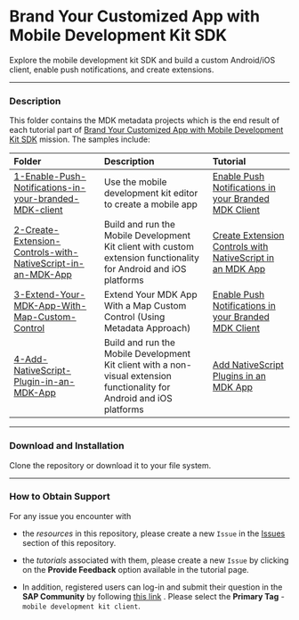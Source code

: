# Brand Your Customized App with Mobile Development Kit SDK
Explore the mobile development kit SDK and build a custom Android/iOS client, enable push notifications, and create extensions.

***
### Description
This folder contains the MDK metadata projects which is the end result of each tutorial part of [Brand Your Customized App with Mobile Development Kit SDK](https://developers.sap.com/mission.mobile-dev-kit-brand.html) mission.
The samples include:

|  Folder     | Description   | Tutorial
|  :------------- | :------------- | :-------------
|  [1-Enable-Push-Notifications-in-your-branded-MDK-client](/5-Brand-Your-Customized-App-with-Mobile-Development-Kit-SDK/1-Enable-Push-Notifications-in-your-branded-MDK-client)   |  Use the mobile development kit editor to create a mobile app | [Enable Push Notifications in your Branded MDK Client](https://developers.sap.com/tutorials/cp-mobile-dev-kit-push-customclient.html)
|  [2-Create-Extension-Controls-with-NativeScript-in-an-MDK-App](/5-Brand-Your-Customized-App-with-Mobile-Development-Kit-SDK/2-Create-Extension-Controls-with-NativeScript-in-an-MDK-App)  |  Build and run the Mobile Development Kit client with custom extension functionality for Android and iOS platforms | [Create Extension Controls with NativeScript in an MDK App](https://developers.sap.com/tutorials/cp-mobile-dev-kit-slider-extension.html)
|  [3-Extend-Your-MDK-App-With-Map-Custom-Control](/5-Brand-Your-Customized-App-with-Mobile-Development-Kit-SDK/3-Extend-Your-MDK-App-With-Map-Custom-Control)   |  Extend Your MDK App With a Map Custom Control (Using Metadata Approach) | [Enable Push Notifications in your Branded MDK Client](https://developers.sap.com/tutorials/cp-mobile-dev-kit-map-extension.html)
|  [4-Add-NativeScript-Plugin-in-an-MDK-App](/5-Brand-Your-Customized-App-with-Mobile-Development-Kit-SDK/4-Add-NativeScript-Plugin-in-an-MDK-App)  |  Build and run the Mobile Development Kit client with a non-visual extension functionality for Android and iOS platforms | [Add NativeScript Plugins in an MDK App](https://developers.sap.com/tutorials/cp-mobile-dev-kit-nativescript-geolocation.html)


***
### Download and Installation

Clone the repository or download it to your file system.

***
### How to Obtain Support
For any issue you encounter with 
* the *resources* in this repository, please create a new `Issue` in the [Issues](https://github.com/SAP/cloud-mdk-tutorial-samples/issues) section of this repository.
* the *tutorials* associated with them, please create a new `Issue` by clicking on the **Provide Feedback** option available in the tutorial page.

* In addition, registered users can log-in and submit their question in the **SAP Community** by following [this link](https://answers.sap.com/questions/ask.html) .
Please select the **Primary Tag** - `mobile development kit client`.